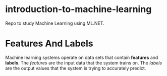# introduction-to-machine-learning
Repo to study Machine Learning using ML.NET.

# Features And Labels
Machine learning systems operate on data sets that contain **features** and **labels**. The _features_ are the input data that the system trains on. The _labels_ are the output values that the system is trying to accurately predict.

